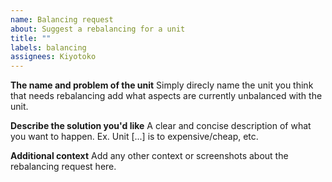 ```yaml
---
name: Balancing request
about: Suggest a rebalancing for a unit
title: ""
labels: balancing
assignees: Kiyotoko
---
```


**The name and problem of the unit**
Simply direcly name the unit you think that needs rebalancing add what aspects are currently unbalanced with the unit.

**Describe the solution you'd like**
A clear and concise description of what you want to happen. Ex. Unit [...] is to expensive/cheap, etc.

**Additional context**
Add any other context or screenshots about the rebalancing request here.
